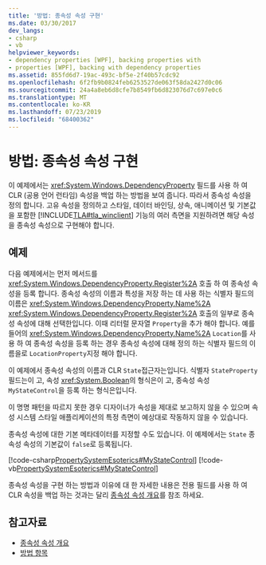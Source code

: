 ```yaml
---
title: '방법: 종속성 속성 구현'
ms.date: 03/30/2017
dev_langs:
- csharp
- vb
helpviewer_keywords:
- dependency properties [WPF], backing properties with
- properties [WPF], backing with dependency properties
ms.assetid: 855fd6d7-19ac-493c-bf5e-2f40b57cdc92
ms.openlocfilehash: 6f2fb9b0824feb6253527de063f58da2427d0c06
ms.sourcegitcommit: 24a4a8eb6d8cfe7b8549fb6d823076d7c697e0c6
ms.translationtype: MT
ms.contentlocale: ko-KR
ms.lasthandoff: 07/23/2019
ms.locfileid: "68400362"
---
```

# <a name="how-to-implement-a-dependency-property"></a>방법: 종속성 속성 구현
이 예제에서는 <xref:System.Windows.DependencyProperty> 필드를 사용 하 여 CLR (공용 언어 런타임) 속성을 백업 하는 방법을 보여 줍니다. 따라서 종속성 속성을 정의 합니다. 고유 속성을 정의하고 스타일, 데이터 바인딩, 상속, 애니메이션 및 기본값을 포함한 [!INCLUDE[TLA#tla_winclient](../../../../includes/tlasharptla-winclient-md.md)] 기능의 여러 측면을 지원하려면 해당 속성을 종속성 속성으로 구현해야 합니다.  
  
## <a name="example"></a>예제  
 다음 예제에서는 먼저 메서드를 <xref:System.Windows.DependencyProperty.Register%2A> 호출 하 여 종속성 속성을 등록 합니다. 종속성 속성의 이름과 특성을 저장 하는 데 사용 하는 식별자 필드의 이름은 <xref:System.Windows.DependencyProperty.Name%2A> <xref:System.Windows.DependencyProperty.Register%2A> 호출의 일부로 종속성 속성에 대해 선택한입니다. 이때 리터럴 문자열 `Property`을 추가 해야 합니다. 예를 들어의 <xref:System.Windows.DependencyProperty.Name%2A> `Location`를 사용 하 여 종속성 속성을 등록 하는 경우 종속성 속성에 대해 정의 하는 식별자 필드의 이름을로 `LocationProperty`지정 해야 합니다.  
  
 이 예제에서 종속성 속성의 이름과 CLR `State`접근자는입니다. 식별자 `StateProperty`필드는이 고, 속성 <xref:System.Boolean>의 형식은이 고, 종속성 속성 `MyStateControl`을 등록 하는 형식은입니다.  
  
 이 명명 패턴을 따르지 못한 경우 디자이너가 속성을 제대로 보고하지 않을 수 있으며 속성 시스템 스타일 애플리케이션의 특정 측면이 예상대로 작동하지 않을 수 있습니다.  
  
 종속성 속성에 대한 기본 메타데이터를 지정할 수도 있습니다. 이 예제에서는 `State` 종속성 속성의 기본값이 `false`로 등록됩니다.  
  
 [!code-csharp[PropertySystemEsoterics#MyStateControl](~/samples/snippets/csharp/VS_Snippets_Wpf/PropertySystemEsoterics/CSharp/SDKSampleLibrary/class1.cs#mystatecontrol)]
 [!code-vb[PropertySystemEsoterics#MyStateControl](~/samples/snippets/visualbasic/VS_Snippets_Wpf/PropertySystemEsoterics/visualbasic/sdksamplelibrary/class1.vb#mystatecontrol)]  
  
 종속성 속성을 구현 하는 방법과 이유에 대 한 자세한 내용은 전용 필드를 사용 하 여 CLR 속성을 백업 하는 것과는 달리 [종속성 속성 개요](dependency-properties-overview.md)를 참조 하세요.  
  
## <a name="see-also"></a>참고자료

- [종속성 속성 개요](dependency-properties-overview.md)
- [방법 항목](properties-how-to-topics.md)
